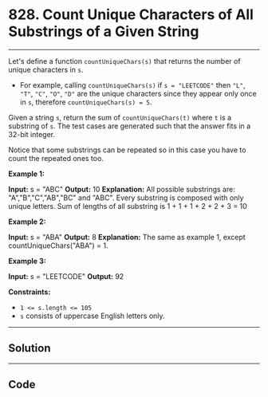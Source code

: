 # 828. Count Unique Characters of All Substrings of a Given String

---

Let's define a function `countUniqueChars(s)` that returns the number of unique characters in `s`.

  * For example, calling `countUniqueChars(s)` if `s = "LEETCODE"` then `"L"`, `"T"`, `"C"`, `"O"`, `"D"` are the unique characters since they appear only once in `s`, therefore `countUniqueChars(s) = 5`.



Given a string `s`, return the sum of `countUniqueChars(t)` where `t` is a substring of `s`. The test cases are generated such that the answer fits in a 32-bit integer.

Notice that some substrings can be repeated so in this case you have to count the repeated ones too.

 

**Example 1:**


**Input:** s = "ABC"
**Output:** 10
**Explanation:** All possible substrings are: "A","B","C","AB","BC" and "ABC".
Every substring is composed with only unique letters.
Sum of lengths of all substring is 1 + 1 + 1 + 2 + 2 + 3 = 10


**Example 2:**


**Input:** s = "ABA"
**Output:** 8
**Explanation:** The same as example 1, except countUniqueChars("ABA") = 1.


**Example 3:**


**Input:** s = "LEETCODE"
**Output:** 92


 

**Constraints:**

  * `1 <= s.length <= 105`
  * `s` consists of uppercase English letters only.

---

## Solution



---

## Code
```python


```